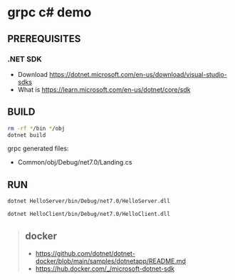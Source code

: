 # grpc c# demo

## PREREQUISITES

### .NET SDK

- Download <https://dotnet.microsoft.com/en-us/download/visual-studio-sdks>
- What is <https://learn.microsoft.com/en-us/dotnet/core/sdk>

## BUILD

```bash
rm -rf */bin */obj
dotnet build
```

grpc generated files:

- Common/obj/Debug/net7.0/Landing.cs

## RUN

```bash
dotnet HelloServer/bin/Debug/net7.0/HelloServer.dll
```

```bash
dotnet HelloClient/bin/Debug/net7.0/HelloClient.dll
```

> ## docker
>
> - <https://github.com/dotnet/dotnet-docker/blob/main/samples/dotnetapp/README.md>
> - <https://hub.docker.com/_/microsoft-dotnet-sdk>

